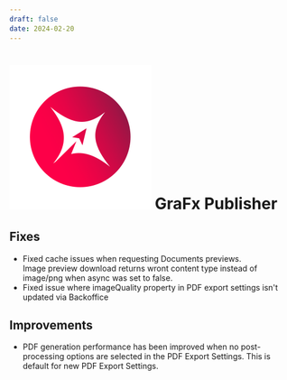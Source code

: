 ```yaml
---
draft: false
date: 2024-02-20
---
```


# ![rn_icon](icon-GraFx-Publisher.svg) GraFx Publisher

<!-- more -->


## Fixes

- Fixed cache issues when requesting Documents previews.  
Image preview download returns wront content type instead of image/png when async was set to false.
- Fixed issue where imageQuality property in PDF export settings isn't updated via Backoffice

## Improvements

- PDF generation performance has been improved when no post-processing options are selected in the PDF Export Settings. This is default for new PDF Export Settings.
